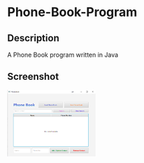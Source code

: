 # Phone-Book-Program
## Description
A Phone Book program written in Java
## Screenshot
<img src="PhoneBook.png"  width="40%" height="40%"/>
